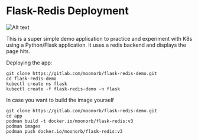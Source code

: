 # Flask-Redis Deployment

![Alt text](https://gitlab.com/moonorb/demo/-/raw/main/images/flask-redis.PNG )

This is a super simple demo application to practice and experiment with K8s using a Python/Flask application.
It uses a redis backend and displays the page hits.

Deploying the app: 
```
git clone https://gitlab.com/moonorb/flask-redis-demo.git
cd flask-redis-demo
kubectl create ns flask
kubectl create -f flask-redis-demo -n flask
```

In case you want to build the image yourself
```
git clone https://gitlab.com/moonorb/flask-redis-demo.git
cd app
podman build -t docker.io/moonorb/flask-redis:v3
podman images
podman push docker.io/moonorb/flask-redis:v3
```





